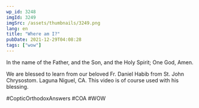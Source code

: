```yaml
---
wp_id: 3248
imgId: 3249
imgSrc: /assets/thumbnails/3249.png
lang: en
title: "Where am I?"
pubDate: 2021-12-29T04:08:28
tags: ["wow"]
---
```


<!-- page: 6 -->

<p>In the name of the Father, and the Son, and the Holy Spirit; One God, Amen.</p>
<p>We are blessed to learn from our beloved Fr. Daniel Habib from St. John Chrysostom. Laguna Niguel, CA. This video is of course used with his blessing.</p>
<p>#CopticOrthodoxAnswers​ #COA​ #WOW​</p>
